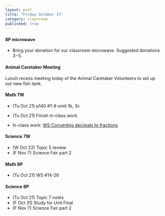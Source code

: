 ```yaml
---
layout: post
title: "Friday October 17"
category: classroom
published: true
---
```


#### 8P microwave
* Bring your donation for our classroom microwave. Suggested donations $3-$5.

#### Animal Caretaker Meeting 
Lunch recess meeting today of the Animal Caretaker Volunteers to set up our new fish tank.

#### Math 7W
* (Tu Oct 21) p140 #1-8 omit 1b, 3c
* (Tu Oct 21) Finish in-class work.

* In-class work: [WS Converting decimals to fractions](https://www.dropbox.com/s/pz5990x6qfsnk77/WS%20Converting%20decimals%20to%20fractions.pdf?dl=0)

#### Science 7W
* (W Oct 22) Topic 5 review
* (F Nov 7) Science Fair part 2

#### Math 8P
* (Tu Oct 21) WS #14-26

#### Science 8P
* (Tu Oct 21) Topic 7 notes
* (F Oct 31) Study for Unit Final
* (F Nov 7) Science Fair part 2

